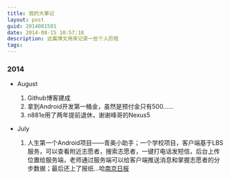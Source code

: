 ```yaml
---
title: 我的大事记
layout: post
guid: 2014081501
date: 2014-08-15 10:57:18
description: 这篇博文用来记录一些个人历程
tags:
---
```


### 2014

- August

	1. Github博客建成
	2. 拿到Android开发第一桶金，虽然是预付金只有500……
	3. n881e用了两年提前退休，谢谢峰哥的Nexus5

- July

	1. 人生第一个Android项目——青奥小助手；一个学校项目，客户端基于LBS服务，可以查看附近志愿者，搜索志愿者，一键打电话发短信，后台上传位置给服务端，老师通过服务端可以给客户端推送消息和掌握志愿者的分步数据；最后还上了报纸…哈[南京日报](http://njrb.njdaily.cn/njrb/html/2014-08/20/content_125057.htm)